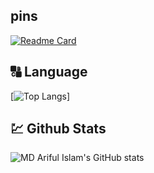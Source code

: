 
## pins
[![Readme Card](https://github-readme-stats.vercel.app/api/pin/?username=arif-bit&repo=Todo-List-using-Local-Storage)](https://github.com/arif-bit/Todo-List-using-Local-Storage)




## 🔠 Language
[![Top Langs](https://github-readme-stats.vercel.app/api/top-langs/?username=arif-bit&layout=compact)]



## 💹 Github Stats 
![MD Ariful Islam's GitHub stats](https://github-readme-stats.vercel.app/api?username=arif-bit&show_icons=true&theme=radical)

